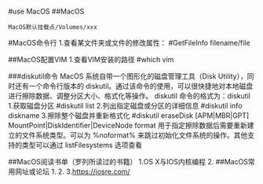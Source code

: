 #use MacOS
##MacOS




	MacOS默认挂载点/Volumes/xxx




#MacOS命令行
	1.查看某文件夹或文件的修改属性：
		#GetFileInfo filename/file

##MacOS配置VIM
	1.查看VIM安装的路径
		#which vim


###diskutil命令
	MacOS 系统自带一个图形化的磁盘管理工具（Disk Utility），同时还有一个命令行版本的 diskutil。通过该命令的使用，可以很快捷地对本地磁盘进行擦除数据、调整分区大小、格式化等操作。
	diskutil 命令的格式为：diskutil <verb> <options>		
	1.获取磁盘分区
		#diskutil list
	2.列出指定磁盘或分区的详细信息
		#diskutil info diskname
	3.擦除整个磁盘并重新格式化
		#diskutil eraseDisk <format> <name> [APM|MBR|GPT] MountPoint|DiskIdentifier|DeviceNode
		format 用于指定擦除数据后需要重新建立的文件系统类型。可以为 %noformat% 来跳过初始化文件系统的操作。其他支持的类型可以通过 listFilesystems 选项查看














##MacOS阅读书单（罗列所读过的书籍）
	1.OS X与IOS内核编程
	2.
##MacOS常用网址或论坛
	1.
	2.
	3.https://iosre.com/
